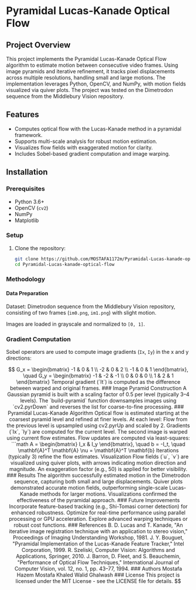 # Pyramidal Lucas-Kanade Optical Flow

## Project Overview
This project implements the Pyramidal Lucas-Kanade Optical Flow algorithm to estimate motion between consecutive video frames. Using image pyramids and iterative refinement, it tracks pixel displacements across multiple resolutions, handling small and large motions. The implementation leverages Python, OpenCV, and NumPy, with motion fields visualized via quiver plots. The project was tested on the Dimetrodon sequence from the Middlebury Vision repository.

## Features
- Computes optical flow with the Lucas-Kanade method in a pyramidal framework.
- Supports multi-scale analysis for robust motion estimation.
- Visualizes flow fields with exaggerated motion for clarity.
- Includes Sobel-based gradient computation and image warping.

## Installation
### Prerequisites
- Python 3.6+
- OpenCV (`cv2`)
- NumPy
- Matplotlib

### Setup
1. Clone the repository:
   ```bash
   git clone https://github.com/MOSTAFA1172m/Pyramidal-Lucas-kanade-optical-flow.git
   cd Pyramidal-Lucas-kanade-optical-flow   
### Methodology



#### Data Preparation



Dataset: Dimetrodon sequence from the Middlebury Vision repository, consisting of two frames (`im0.png`, `im1.png`) with slight motion.



Images are loaded in grayscale and normalized to `[0, 1]`.



### Gradient Computation


Sobel operators are used to compute image gradients (`Ix`, `Iy`) in the x and y directions:



```math

G_x = \begin{bmatrix} -1 & 0 & 1 \\ -2 & 0 & 2 \\ -1 & 0 & 1 \end{bmatrix}, \quad G_y = \begin{bmatrix} -1 & -2 & -1 \\ 0 & 0 & 0 \\ 1 & 2 & 1 \end{bmatrix}

Temporal gradient (`It`) is computed as the difference between warped and original frames.


### Image Pyramid Construction


A Gaussian pyramid is built with a scaling factor of 0.5 per level (typically 3–4 levels).



The `build-pyramid` function downsamples images using `cv2.pyrDown` and reverses the list for coarse-to-fine processing.



### Pyramidal Lucas-Kanade Algorithm


Optical flow is estimated starting at the coarsest pyramid level and refined at finer levels.



At each level:





Flow from the previous level is upsampled using cv2.pyrUp and scaled by 2.



Gradients (`Ix`, `Iy`) are computed for the current level.



The second image is warped using current flow estimates.



Flow updates are computed via least-squares:




```math
A = \begin{bmatrix} I_x & I_y \end{bmatrix}, \quad b = -I_t, \quad \mathbf{A}^T \mathbf{A} \nu = \mathbf{A}^T \mathbf{b}

Iterations (typically 3) refine the flow estimates.

Visualization





Flow fields (`u`, `v`) are visualized using quiver plots, with arrows indicating motion direction and magnitude.



An exaggeration factor (e.g., 50) is applied for better visibility.



### Results





The algorithm successfully estimated motion in the Dimetrodon sequence, capturing both small and large displacements.



Quiver plots demonstrated accurate motion fields, outperforming single-scale Lucas-Kanade methods for larger motions.



Visualizations confirmed the effectiveness of the pyramidal approach.




### Future Improvements





Incorporate feature-based tracking (e.g., Shi-Tomasi corner detection) for enhanced robustness.



Optimize for real-time performance using parallel processing or GPU acceleration.



Explore advanced warping techniques or robust cost functions.

### References





B. D. Lucas and T. Kanade, "An iterative image registration technique with an application to stereo vision," Proceedings of Imaging Understanding Workshop, 1981.



J. Y. Bouguet, "Pyramidal Implementation of the Lucas-Kanade Feature Tracker," Intel Corporation, 1999.



R. Szeliski, Computer Vision: Algorithms and Applications, Springer, 2010.



J. Barron, D. Fleet, and S. Beauchemin, "Performance of Optical Flow Techniques," International Journal of Computer Vision, vol. 12, no. 1, pp. 43–77, 1994.




### Authors





Mostafa Hazem Mostafa



Khaled Walid Ghalwash

### License

This project is licensed under the MIT License - see the LICENSE file for details.
